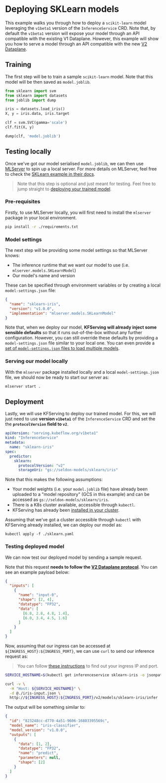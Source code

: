 # Deploying SKLearn models

This example walks you through how to deploy a `scikit-learn` model leveraging
the `v1beta1` version of the `InferenceService` CRD.
Note that, by default the `v1beta1` version will expose your model through an
API compatible with the existing V1 Dataplane.
However, this example will show you how to serve a model through an API
compatible with the new [V2 Dataplane](../../../predict-api/v2).

## Training

The first step will be to train a sample `scikit-learn` model.
Note that this model will be then saved as `model.joblib`.

```python
from sklearn import svm
from sklearn import datasets
from joblib import dump

iris = datasets.load_iris()
X, y = iris.data, iris.target

clf = svm.SVC(gamma='scale')
clf.fit(X, y)

dump(clf, 'model.joblib')
```

## Testing locally

Once we've got our model serialised `model.joblib`, we can then use
[MLServer](https://github.com/SeldonIO/MLServer) to spin up a local server.
For more details on MLServer, feel free to check the [SKLearn example in their
docs](https://github.com/SeldonIO/MLServer/tree/master/examples/sklearn).

> Note that this step is optional and just meant for testing.
> Feel free to jump straight to [deploying your trained model](#deploying-a-sample-model).

### Pre-requisites

Firstly, to use MLServer locally, you will first need to install the `mlserver`
package in your local environment.

```bash
pip install -r ./requirements.txt
```

### Model settings

The next step will be providing some model settings so that
MLServer knows:

- The inference runtime that we want our model to use (i.e.
  `mlserver.models.SKLearnModel`)
- Our model's name and version

These can be specified through environment variables or by creating a local
`model-settings.json` file:

```json
{
  "name": "sklearn-iris",
  "version": "v1.0.0",
  "implementation": "mlserver.models.SKLearnModel"
}
```

Note that, when we deploy our model, **KFServing will already inject some
sensible defaults** so that it runs out-of-the-box without any further
configuration.
However, you can still override these defaults by providing a
`model-settings.json` file similar to your local one.
You can even provide a [set of `model-settings.json` files to load multiple
models](https://github.com/SeldonIO/MLServer/tree/master/examples/mms).

### Serving our model locally

With the `mlserver` package installed locally and a local `model-settings.json`
file, we should now be ready to start our server as:

```bash
mlserver start .
```

## Deployment

Lastly, we will use KFServing to deploy our trained model.
For this, we will just need to use **version `v1beta1`** of the
`InferenceService` CRD and set the the **`protocolVersion` field to `v2`**.

```yaml
apiVersion: "serving.kubeflow.org/v1beta1"
kind: "InferenceService"
metadata:
  name: "sklearn-iris"
spec:
  predictor:
    sklearn:
      protocolVersion: "v2"
      storageUri: "gs://seldon-models/sklearn/iris"
```

Note that this makes the following assumptions:

- Your model weights (i.e. your `model.joblib` file) have already been uploaded
  to a "model repository" (GCS in this example) and can be accessed as
  `gs://seldon-models/sklearn/iris`.
- There is a K8s cluster available, accessible through `kubectl`.
- KFServing has already been [installed in your
  cluster](https://github.com/kubeflow/kfserving/#install-kfserving).

Assuming that we've got a cluster accessible through `kubectl` with KFServing
already installed, we can deploy our model as:

```
kubectl apply -f ./sklearn.yaml
```

### Testing deployed model

We can now test our deployed model by sending a sample request.

Note that this request **needs to follow the [V2 Dataplane
protocol](../../../predict-api/v2)**.
You can see an example payload below:

```json
{
  "inputs": [
    {
      "name": "input-0",
      "shape": [2, 4],
      "datatype": "FP32",
      "data": [
        [6.8, 2.8, 4.8, 1.4],
        [6.0, 3.4, 4.5, 1.6]
      ]
    }
  ]
}
```

Now, assuming that our ingress can be accessed at
`${INGRESS_HOST}:${INGRESS_PORT}`, we can use `curl` to send our inference
request as:

> You can follow [these instructions](../../../../README.md#determine-the-ingress-ip-and-ports) to find
> out your ingress IP and port.

```bash
SERVICE_HOSTNAME=$(kubectl get inferenceservice sklearn-iris -o jsonpath='{.status.url}' | cut -d "/" -f 3)

curl -v \
  -H "Host: ${SERVICE_HOSTNAME}" \
  -d @./iris-input.json \
  http://${INGRESS_HOST}:${INGRESS_PORT}/v2/models/sklearn-iris/infer
```

The output will be something similar to:

```json
{
  "id": "823248cc-d770-4a51-9606-16803395569c",
  "model_name": "iris-classifier",
  "model_version": "v1.0.0",
  "outputs": [
    {
      "data": [1, 2],
      "datatype": "FP32",
      "name": "predict",
      "parameters": null,
      "shape": [2]
    }
  ]
}
```
